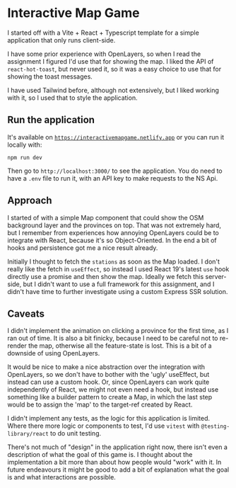 # Interactive Map Game

I started off with a Vite + React + Typescript template for a simple application that only runs client-side.

I have some prior experience with OpenLayers, so when I read the assignment I figured I'd use that for showing the map. I liked the API of  `react-hot-toast`, but never used it, so it was a easy choice to use that for showing the toast messages. 

I have used Tailwind before, although not extensively, but I liked working with it, so I used that to style the application.

## Run the application

It's available on [`https://interactivemapgame.netlify.app`](https://interactivemapgame.netlify.app) or you can run it locally with: 
```shell
npm run dev
```
Then go to `http://localhost:3000/` to see the application. You do need to have a `.env` file to run it, with an API key to make requests to the NS Api. 

## Approach

I started of with a simple Map component that could show the OSM background layer and the provinces on top. That was not extremely hard, but I remember from experiences how annoying OpenLayers could be to integrate with React, because it's so Object-Oriented. In the end a bit of hooks and persistence got me a nice result already.

Initially I thought to fetch the `stations` as soon as the Map loaded. I don't really like the fetch in `useEffect`, so instead I used React 19's latest `use` hook directly use a promise and then show the map. Ideally we fetch this server-side, but I didn't want to use a full framework for this assignment, and I didn't have time to further investigate using a custom Express SSR solution.

## Caveats

I didn't implement the animation on clicking a province for the first time, as I ran out of time. It is also a bit finicky, because I need to be careful not to re-render the map, otherwise all the feature-state is lost. This is a bit of a downside of using OpenLayers.

It would be nice to make a nice abstraction over the integration with OpenLayers, so we don't have to bother with the 'ugly' useEffect, but instead can use a custom hook. Or, since OpenLayers can work quite independently of React, we might not even need a hook, but instead use something like a builder pattern to create a Map, in which the last step would be to assign the 'map' to the target-ref created by React.

I didn't implement any tests, as the logic for this application is limited. Where there more logic or components to test, I'd use `vitest` with `@testing-library/react` to do unit testing.

There's not much of "design" in the application right now, there isn't even a description of what the goal of this game is. I thought about the implementation a bit more than about how people would "work" with it. In future endeavours it might be good to add a bit of explanation what the goal is and what interactions are possible.